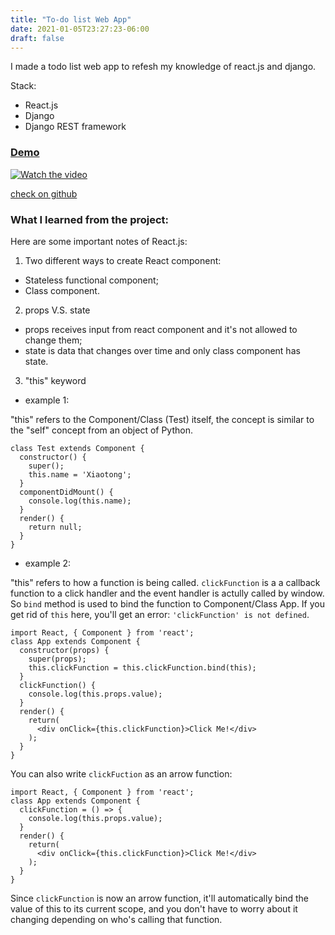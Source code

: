 ```yaml
---
title: "To-do list Web App"
date: 2021-01-05T23:27:23-06:00
draft: false
---
```


I made a todo list web app to refesh my knowledge of react.js and django.

Stack:

- React.js
- Django
- Django REST framework

### [Demo](https://www.youtube.com/watch?v=Kj2Iw1EYI7Q)

[![Watch the video](https://j.gifs.com/E8zDl0.gif)](https://www.youtube.com/watch?v=Kj2Iw1EYI7Q)

[check on github](https://github.com/xiaotonghe/Todo-app)

### What I learned from the project:

Here are some important notes of React.js:

1. Two different ways to create React component:

- Stateless functional component;
- Class component.

2. props V.S. state

- props receives input from react component and it's not allowed to change them;
- state is data that changes over time and only class component has state.

3. "this" keyword

- example 1:

"this" refers to the Component/Class (Test) itself, the concept is similar to the "self" concept from an object of Python.

```
class Test extends Component {
  constructor() {
    super();
    this.name = 'Xiaotong';
  }
  componentDidMount() {
    console.log(this.name);
  }
  render() {
    return null;
  }
}
```

- example 2:

"this" refers to how a function is being called. `clickFunction` is a a callback function to a click handler and the event handler is actully called by window. So `bind` method is used to bind the function to Component/Class App. If you get rid of `this` here, you'll get an error: `'clickFunction' is not defined`.

```
import React, { Component } from 'react';
class App extends Component {
  constructor(props) {
    super(props);
    this.clickFunction = this.clickFunction.bind(this);
  }
  clickFunction() {
    console.log(this.props.value);
  }
  render() {
    return(
      <div onClick={this.clickFunction}>Click Me!</div>
    );
  }
}
```

You can also write `clickFuction` as an arrow function:

```
import React, { Component } from 'react';
class App extends Component {
  clickFunction = () => {
    console.log(this.props.value);
  }
  render() {
    return(
      <div onClick={this.clickFunction}>Click Me!</div>
    );
  }
}
```

Since `clickFunction` is now an arrow function, it'll automatically bind the value of this to its current scope, and you don't have to worry about it changing depending on who's calling that function.
